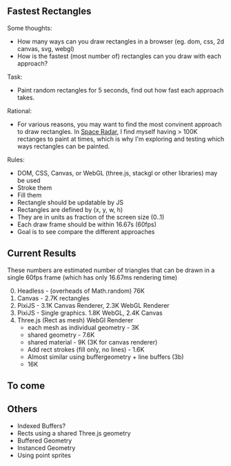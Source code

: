 ## Fastest Rectangles

Some thoughts:
- How many ways can you draw rectangles in a browser (eg. dom, css, 2d canvas, svg, webgl)
- How is the fastest (most number of) rectangles can you draw with each approach?

Task:
- Paint random rectangles for 5 seconds, find out how fast each approach takes.

Rational:
- For various reasons, you may want to find the most convinent approach to draw rectangles. In [Space Radar](github.com/zz85/space-radar), I find myself having > 100K rectanges to paint at times, which is why I'm exploring and testing which ways rectangles can be painted.

Rules:
- DOM, CSS, Canvas, or WebGL (three.js, stackgl or other libraries) may be used
- Stroke them
- Fill them
- Rectangle should be updatable by JS
- Rectangles are defined by (x, y, w, h)
- They are in units as fraction of the screen size (0..1)
- Each draw frame should be within 16.67s (60fps)
- Goal is to see compare the different approaches

## Current Results

These numbers are estimated number of triangles that can be drawn in a single 60fps frame (which has only 16.67ms rendering time)

0. Headless - (overheads of Math.random) 76K
1. Canvas - 2.7K rectangles
2. PixiJS - 3.1K Canvas Renderer, 2.3K WebGL Renderer
3. PixiJS - Single graphics. 1.8K WebGL, 2.4K Canvas
4. Three.js (Rect as mesh)
WebGl Renderer
   - each mesh as individual geometry  - 3K
   - shared geometry - 7.6K
   - shared material - 9K (3K for canvas renderer)
   - Add rect strokes (fill only, no lines) - 1.6K
   - Almost similar using buffergeometry + line buffers (3b)
   - 16K

## To come

## Others
- Indexed Buffers?
- Rects using a shared Three.js geometry
- Buffered Geometry
- Instanced Geometry
- Using point sprites
